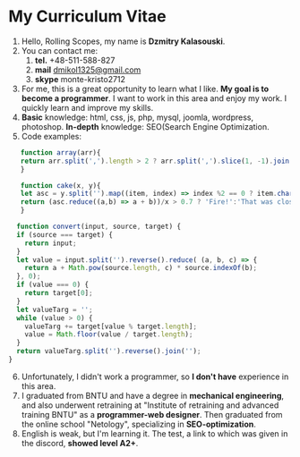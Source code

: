 # My Curriculum Vitae
1. Hello, Rolling Scopes, my name is **Dzmitry Kalasouski**.
2. You can contact me:
   1. **tel.** +48-511-588-827
   2. **mail** dmikol1325@gmail.com
   3. **skype** monte-kristo2712
3. For me, this is a great opportunity to learn what I like. **My goal is to become a programmer**. I want to work in this area and enjoy my work. I quickly learn and improve my skills.
4. **Basic** knowledge: html, css, js, php, mysql, joomla, wordpress, photoshop. **In-depth** knowledge: SEO(Search Engine Optimization.
5. Code examples:

```javascript
   function array(arr){
   return arr.split(',').length > 2 ? arr.split(',').slice(1, -1).join(' ') : null;
   }

   function cake(x, y){
   let asc = y.split('').map((item, index) => index %2 == 0 ? item.charCodeAt(0) : item.charCodeAt(0)-96);
   return (asc.reduce((a,b) => a + b))/x > 0.7 ? 'Fire!':'That was close!';
   }

  function convert(input, source, target) {
  if (source === target) {
    return input;
  }
  let value = input.split('').reverse().reduce( (a, b, c) => {
    return a + Math.pow(source.length, c) * source.indexOf(b);
  }, 0);
  if (value === 0) {
    return target[0];
  }
  let valueTarg = '';
  while (value > 0) {
    valueTarg += target[value % target.length];
    value = Math.floor(value / target.length);
  }
  return valueTarg.split('').reverse().join('');
}
```
6. Unfortunately, I didn't work a programmer, so **I don't have** experience in this area.
7. I graduated from BNTU and have a degree in **mechanical engineering**, and also underwent retraining at "Institute of retraining and advanced training BNTU" as a **programmer-web designer**. Then graduated from the online school "Netology", specializing in **SEO-optimization**.
8. English is weak, but I'm learning it. The test, a link to which was given in the discord, **showed level A2+**.